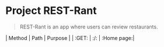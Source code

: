 # Project REST-Rant

> REST-Rant is an app where users can review restaurants.


| Method | Path |   Purpose  |
|  :GET: |  :/: | :Home page:|
